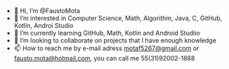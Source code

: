 - 👋 Hi, I’m @FaustoMota
- 👀 I’m interested in Computer Science, Math, Algorithm, Java, C, GitHub, Kotlin, Androi Studio
- 🌱 I’m currently learning GitHub, Math, Kotlin and Android Studiio
- 💞️ I’m looking to collaborate on projects that I have enough knowledge
- 📫 How to reach me by e-mail adress motaf5267@gmail.com or fausto.mota@hotmail.com, you can call me 55(31)92002-1888

<!---
FaustoMota/FaustoMota is a ✨ special ✨ repository because its `README.md` (this file) appears on your GitHub profile.
You can click the Preview link to take a look at your changes.
--->
